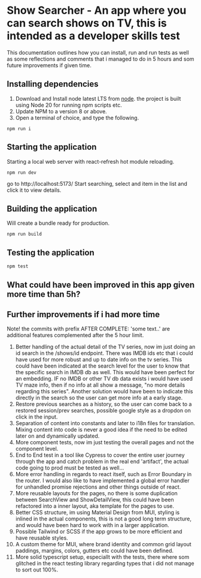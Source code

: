 # Show Searcher - An app where you can search shows on TV, this is intended as a developer skills test

This documentation outlines how you can install, run and run tests as well as some reflections and comments that i managed to do in 5 hours and som future improvements if given time.

## Installing dependencies

1. Download and Install node latest LTS from [node](https://nodejs.org/en). the project is built using Node 20 for running npm scripts etc.
2. Update NPM to a version 8 or above.
2. Open a terminal of choice, and type the following.

``` shell script bash/zsh and similar
npm run i
```

## Starting the application

Starting a local web server with react-refresh hot module reloading.

``` shell script bash/zsh and similar
npm run dev
```

go to http://localhost:5173/
Start searching, select and item in the list and click it to view details.

## Building the application

Will create a bundle ready for production.

``` shell script bash/zsh and similar
npm run build
```

## Testing the application

``` shell script bash/zsh and similar
npm test
```

## What could have been improved in this app given more time than 5h?

## Further improvements if i had more time

Note! the commits with prefix AFTER COMPLETE: 'some text..' are additional features complemented after the 5 hour limit.

1. Better handling of the actual detail of the TV series, now im just doing an id search in the /shows/id endpoint. There was IMDB ids etc that i could have used for more robust and up to date info on the tv series. This could have been indicated at the search level for the user to know that the specific search in IMDB db as well. This would have been perfect for an embedding. IF no IMDB or other TV db data exists i would have used TV maze info, then if no info at all show a message, "no more details regarding this series". Another solution would have been to indicate this directly in the search so the user can get more info at a early stage.
2. Restore previous searches as a history, so the user can come back to a restored session/prev searches, possible google style as a dropdon on click in the input.
3. Separation of content into constants and later to i18n files for translation. Mixing content into code is never a good idea if the need to be edited later on and dynamically updated. 
4. More component tests, now im just testing the overall pages and not the component level.
5. End to End test in a tool like Cypress to cover the entire user journey through the app and catch problem in the real end 'artifact', the actual code going to prod must be tested as well...
6. More error handling in regards to react itself, such as Error Boundary in the router. I would also like to have implemented a global error handler for unhandled promise rejections and other things outside of react.
7. More reusable layouts for the pages, no there is some duplication between SearchView and ShowDetailView, this could have been refactored into a inner layout, aka template for the pages to use.
8. Better CSS structure, im using Material Design from MUI, styling is inlined in the actual components, this is not a good long term structure, and would have been hard to work with in a larger application.
9. Possible Tailwind or SCSS if the app grows to be more efficient and have reusable styles.
10. A custom theme for MUI, where brand identity and common grid layout paddings, margins, colors, gutters etc could have been defined.
11. More solid typescript setup, especiallt with the tests, there where som glitched in the react testing library regarding types that i did not manage to sort out 100%.
